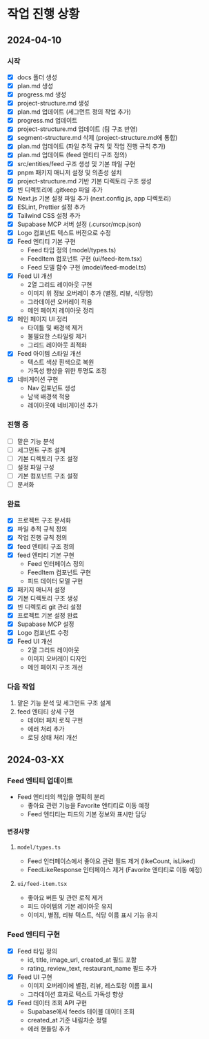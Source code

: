 # 작업 진행 상황

## 2024-04-10

### 시작

- [x] docs 폴더 생성
- [x] plan.md 생성
- [x] progress.md 생성
- [x] project-structure.md 생성
- [x] plan.md 업데이트 (세그먼트 정의 작업 추가)
- [x] progress.md 업데이트
- [x] project-structure.md 업데이트 (팀 구조 반영)
- [x] segment-structure.md 삭제 (project-structure.md에 통합)
- [x] plan.md 업데이트 (파일 추적 규칙 및 작업 진행 규칙 추가)
- [x] plan.md 업데이트 (feed 엔티티 구조 정의)
- [x] src/entities/feed 구조 생성 및 기본 파일 구현
- [x] pnpm 패키지 매니저 설정 및 의존성 설치
- [x] project-structure.md 기반 기본 디렉토리 구조 생성
- [x] 빈 디렉토리에 .gitkeep 파일 추가
- [x] Next.js 기본 설정 파일 추가 (next.config.js, app 디렉토리)
- [x] ESLint, Prettier 설정 추가
- [x] Tailwind CSS 설정 추가
- [x] Supabase MCP 서버 설정 (.cursor/mcp.json)
- [x] Logo 컴포넌트 텍스트 버전으로 수정
- [x] Feed 엔티티 기본 구현
  - Feed 타입 정의 (model/types.ts)
  - FeedItem 컴포넌트 구현 (ui/feed-item.tsx)
  - Feed 모델 함수 구현 (model/feed-model.ts)
- [x] Feed UI 개선
  - 2열 그리드 레이아웃 구현
  - 이미지 위 정보 오버레이 추가 (별점, 리뷰, 식당명)
  - 그라데이션 오버레이 적용
  - 메인 페이지 레이아웃 정리
- [x] 메인 페이지 UI 정리
  - 타이틀 및 배경색 제거
  - 불필요한 스타일링 제거
  - 그리드 레이아웃 최적화
- [x] Feed 아이템 스타일 개선
  - 텍스트 색상 흰색으로 복원
  - 가독성 향상을 위한 투명도 조정
- [x] 네비게이션 구현
  - Nav 컴포넌트 생성
  - 남색 배경색 적용
  - 레이아웃에 네비게이션 추가

### 진행 중

- [ ] 맡은 기능 분석
- [ ] 세그먼트 구조 설계
- [ ] 기본 디렉토리 구조 설정
- [ ] 설정 파일 구성
- [ ] 기본 컴포넌트 구조 설정
- [ ] 문서화

### 완료

- [x] 프로젝트 구조 문서화
- [x] 파일 추적 규칙 정의
- [x] 작업 진행 규칙 정의
- [x] feed 엔티티 구조 정의
- [x] feed 엔티티 기본 구현
  - Feed 인터페이스 정의
  - FeedItem 컴포넌트 구현
  - 피드 데이터 모델 구현
- [x] 패키지 매니저 설정
- [x] 기본 디렉토리 구조 생성
- [x] 빈 디렉토리 git 관리 설정
- [x] 프로젝트 기본 설정 완료
- [x] Supabase MCP 설정
- [x] Logo 컴포넌트 수정
- [x] Feed UI 개선
  - 2열 그리드 레이아웃
  - 이미지 오버레이 디자인
  - 메인 페이지 구조 개선

### 다음 작업

1. 맡은 기능 분석 및 세그먼트 구조 설계
2. feed 엔티티 상세 구현
   - 데이터 페치 로직 구현
   - 에러 처리 추가
   - 로딩 상태 처리 개선

## 2024-03-XX

### Feed 엔티티 업데이트

- Feed 엔티티의 책임을 명확히 분리
  - 좋아요 관련 기능을 Favorite 엔티티로 이동 예정
  - Feed 엔티티는 피드의 기본 정보와 표시만 담당

#### 변경사항

1. `model/types.ts`

   - Feed 인터페이스에서 좋아요 관련 필드 제거 (likeCount, isLiked)
   - FeedLikeResponse 인터페이스 제거 (Favorite 엔티티로 이동 예정)

2. `ui/feed-item.tsx`
   - 좋아요 버튼 및 관련 로직 제거
   - 피드 아이템의 기본 레이아웃 유지
   - 이미지, 별점, 리뷰 텍스트, 식당 이름 표시 기능 유지

### Feed 엔티티 구현

- [x] Feed 타입 정의
  - id, title, image_url, created_at 필드 포함
  - rating, review_text, restaurant_name 필드 추가
- [x] Feed UI 구현
  - 이미지 오버레이에 별점, 리뷰, 레스토랑 이름 표시
  - 그라데이션 효과로 텍스트 가독성 향상
- [x] Feed 데이터 조회 API 구현
  - Supabase에서 feeds 테이블 데이터 조회
  - created_at 기준 내림차순 정렬
  - 에러 핸들링 추가
